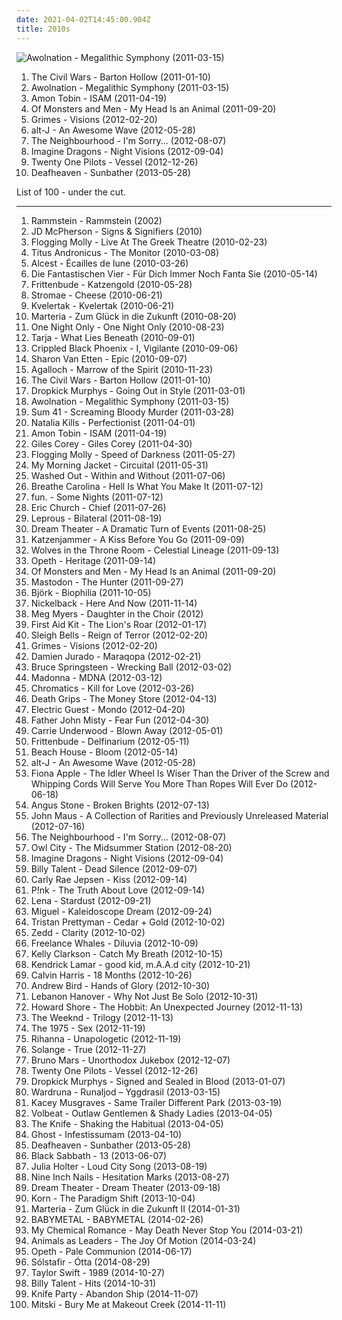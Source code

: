 ```yaml
---
date: 2021-04-02T14:45:00.904Z
title: 2010s
---
```

![Awolnation - Megalithic Symphony (2011-03-15)](http://coverartarchive.org/release/005a30f8-13e9-4d90-a48f-2a6647fcdb0c/11356969125-500.jpg "Awolnation - Megalithic Symphony (2011-03-15)")
<ol class="albums">
<li data-cover="https://via.placeholder.com/450" data-tags="folk, singer-songwriter, indie folk" role="button">The Civil Wars - Barton Hollow (2011-01-10)</li>
<li data-cover="http://coverartarchive.org/release/005a30f8-13e9-4d90-a48f-2a6647fcdb0c/11356969125-500.jpg" data-tags="electronic, 2011, indie rock, electronic rock" role="button">Awolnation - Megalithic Symphony (2011-03-15)</li>
<li data-cover="http://coverartarchive.org/release/d3264e30-5a8f-4522-a8e3-41afa62846fd/7923895295-500.jpg" data-tags="experimental, electronic, dubstep, 2011" role="button">Amon Tobin - ISAM (2011-04-19)</li>
<li data-cover="https://via.placeholder.com/450" data-tags="2012, indie pop" role="button">Of Monsters and Men - My Head Is an Animal (2011-09-20)</li>
<li data-cover="https://via.placeholder.com/450" data-tags="2012" role="button">Grimes - Visions (2012-02-20)</li>
<li data-cover="https://via.placeholder.com/450" data-tags="2012" role="button">alt-J - An Awesome Wave (2012-05-28)</li>
<li data-cover="https://via.placeholder.com/450" data-tags="2012, indie pop" role="button">The Neighbourhood - I'm Sorry... (2012-08-07)</li>
<li data-cover="https://via.placeholder.com/450" data-tags="2012" role="button">Imagine Dragons - Night Visions (2012-09-04)</li>
<li data-cover="https://via.placeholder.com/450" data-tags="2013" role="button">Twenty One Pilots - Vessel (2012-12-26)</li>
<li data-cover="http://coverartarchive.org/release/2c6513c0-7b01-4b36-836c-d400e80e8072/25313095145-500.jpg" data-tags="2013, post-black metal, blackgaze" role="button">Deafheaven - Sunbather (2013-05-28)</li>
</ol>
List of 100 - under the cut.
<!-- more -->

_________________

<ol class="albums">
<li data-cover="https://via.placeholder.com/450" data-tags="industrial metal" role="button">
Rammstein - Rammstein (2002)
</li>
<li data-cover="https://via.placeholder.com/450" data-tags="2010, 2012, rockabilly, usa, rock and roll, rhythm and blues, 2010s, debut album, 2010 albums, my best of 2010, j mc pherson" role="button">
JD McPherson - Signs & Signifiers (2010)
</li>
<li data-cover="https://via.placeholder.com/450" data-tags="folk, irish punk" role="button">
Flogging Molly - Live At The Greek Theatre (2010-02-23)
</li>
<li data-cover="https://via.placeholder.com/450" data-tags="2010" role="button">
Titus Andronicus - The Monitor (2010-03-08)
</li>
<li data-cover="http://coverartarchive.org/release/33749b62-1fa9-4ab0-b1e2-8696e3386bae/2239809767-500.jpg" data-tags="shoegaze, 2010, atmospheric black metal, post-rock" role="button">
Alcest - Écailles de lune (2010-03-26)
</li>
<li data-cover="https://via.placeholder.com/450" data-tags="2010, hip hop, deutsch" role="button">
Die Fantastischen Vier - Für Dich Immer Noch Fanta Sie (2010-05-14)
</li>
<li data-cover="http://coverartarchive.org/release/6c677821-4dd5-30e8-b4db-0f4c9d622156/2660077026-500.jpg" data-tags="2010, new wave, german, electronic music, audiolith records, 2010s, tristan, studio album, akord, frittenbude, katzengold, micha maat, aggroschlager, les bummms boys, sun of a gun, milz, pyrite, k1r7m, jakob haeglsperger, johannes roegner, martin steer" role="button">
Frittenbude - Katzengold (2010-05-28)
</li>
<li data-cover="http://coverartarchive.org/release/93ae4c1d-28db-4232-94a8-2094ca8c3083/8155989697-500.jpg" data-tags="2010, electronic" role="button">
Stromae - Cheese (2010-06-21)
</li>
<li data-cover="http://coverartarchive.org/release/595b9588-f969-401b-b7ff-0d454e051616/3646610364-500.jpg" data-tags="black metal, 2010, black n roll" role="button">
Kvelertak - Kvelertak (2010-06-21)
</li>
<li data-cover="https://img.discogs.com/6OMT5-K0hY0HjsYdG6soDsek8fw=/fit-in/600x589/filters:strip_icc():format(jpeg):mode_rgb():quality(90)/discogs-images/R-2955983-1494449377-3704.jpeg.jpg" data-tags="electronic, micha maat, aggroschlager" role="button">
Marteria - Zum Glück in die Zukunft (2010-08-20)
</li>
<li data-cover="http://coverartarchive.org/release/9e0b07d9-7918-405f-a68f-0c14e429e517/16178788047-500.jpg" data-tags="indie, british" role="button">
One Night Only - One Night Only (2010-08-23)
</li>
<li data-cover="https://via.placeholder.com/450" data-tags="symphonic metal, 2010" role="button">
Tarja - What Lies Beneath (2010-09-01)
</li>
<li data-cover="http://coverartarchive.org/release/412a99fd-ad5a-4f80-a57f-9104a4ebd842/15296280476-500.jpg" data-tags="2010" role="button">
Crippled Black Phoenix - I, Vigilante (2010-09-06)
</li>
<li data-cover="https://via.placeholder.com/450" data-tags="2010" role="button">
Sharon Van Etten - Epic (2010-09-07)
</li>
<li data-cover="http://coverartarchive.org/release/4bf41913-8e1a-37ef-97df-b5ee6e959db1/19071349987-500.jpg" data-tags="2010, black metal, atmospheric black metal, folk metal" role="button">
Agalloch - Marrow of the Spirit (2010-11-23)
</li>
<li data-cover="https://via.placeholder.com/450" data-tags="folk, singer-songwriter, indie folk" role="button">
The Civil Wars - Barton Hollow (2011-01-10)
</li>
<li data-cover="http://coverartarchive.org/release/0d559f58-8adb-46cd-b7a2-a626de6c53af/4773419266-500.jpg" data-tags="2011, folk punk, celtic punk" role="button">
Dropkick Murphys - Going Out in Style (2011-03-01)
</li>
<li data-cover="http://coverartarchive.org/release/005a30f8-13e9-4d90-a48f-2a6647fcdb0c/11356969125-500.jpg" data-tags="electronic, 2011, indie rock, electronic rock" role="button">
Awolnation - Megalithic Symphony (2011-03-15)
</li>
<li data-cover="http://coverartarchive.org/release/054a24af-9f49-4103-8497-2991d7d469ba/10160107695-500.jpg" data-tags="punk rock" role="button">
Sum 41 - Screaming Bloody Murder (2011-03-28)
</li>
<li data-cover="http://coverartarchive.org/release/83c54468-50b9-47a0-856d-c7b93a1cae23/6618757710-500.jpg" data-tags="2011, pop" role="button">
Natalia Kills - Perfectionist (2011-04-01)
</li>
<li data-cover="http://coverartarchive.org/release/d3264e30-5a8f-4522-a8e3-41afa62846fd/7923895295-500.jpg" data-tags="experimental, electronic, dubstep, 2011" role="button">
Amon Tobin - ISAM (2011-04-19)
</li>
<li data-cover="http://coverartarchive.org/release/945d7382-e187-454c-bbf9-09abe4404772/4804497131-500.jpg" data-tags="dark folk, slowcore, 2011" role="button">
Giles Corey - Giles Corey (2011-04-30)
</li>
<li data-cover="https://via.placeholder.com/450" data-tags="2011, punk rock" role="button">
Flogging Molly - Speed of Darkness (2011-05-27)
</li>
<li data-cover="https://via.placeholder.com/450" data-tags="2011" role="button">
My Morning Jacket - Circuital (2011-05-31)
</li>
<li data-cover="https://via.placeholder.com/450" data-tags="2011" role="button">
Washed Out - Within and Without (2011-07-06)
</li>
<li data-cover="http://coverartarchive.org/release/8c79a4ef-9bf3-4ee1-8e60-5f337a90e07b/5473780452-500.jpg" data-tags="electronic" role="button">
Breathe Carolina - Hell Is What You Make It (2011-07-12)
</li>
<li data-cover="https://via.placeholder.com/450" data-tags="2012" role="button">
fun. - Some Nights (2011-07-12)
</li>
<li data-cover="https://via.placeholder.com/450" data-tags="country, 2011" role="button">
Eric Church - Chief (2011-07-26)
</li>
<li data-cover="http://coverartarchive.org/release/7c74aa3c-d77e-422a-a10a-830033c0bdcd/24710059618-500.jpg" data-tags="2011, progressive metal" role="button">
Leprous - Bilateral (2011-08-19)
</li>
<li data-cover="https://via.placeholder.com/450" data-tags="progressive metal, 2011" role="button">
Dream Theater - A Dramatic Turn of Events (2011-08-25)
</li>
<li data-cover="http://coverartarchive.org/release/acf5734d-ee32-4fdb-9e4c-4863c02b3977/6892654592-500.jpg" data-tags="folk, cabaret" role="button">
Katzenjammer - A Kiss Before You Go (2011-09-09)
</li>
<li data-cover="http://coverartarchive.org/release/15af9402-5317-41a6-9e3d-e8ac87d05fc0/21526292577-500.jpg" data-tags="atmospheric black metal, 2011, black metal" role="button">
Wolves in the Throne Room - Celestial Lineage (2011-09-13)
</li>
<li data-cover="https://via.placeholder.com/450" data-tags="progressive rock, 2011" role="button">
Opeth - Heritage (2011-09-14)
</li>
<li data-cover="https://via.placeholder.com/450" data-tags="2012, indie pop" role="button">
Of Monsters and Men - My Head Is an Animal (2011-09-20)
</li>
<li data-cover="https://via.placeholder.com/450" data-tags="progressive metal, 2011, sludge metal" role="button">
Mastodon - The Hunter (2011-09-27)
</li>
<li data-cover="http://coverartarchive.org/release/e2e019b9-720c-4db9-8604-244dff44c1db/3776643792-500.jpg" data-tags="2011, experimental" role="button">
Björk - Biophilia (2011-10-05)
</li>
<li data-cover="http://coverartarchive.org/release/0fc5b077-cb71-41f2-9237-406325f33252/15547414589-500.jpg" data-tags="hard rock, rock, alternative rock, 2011" role="button">
Nickelback - Here And Now (2011-11-14)
</li>
<li data-cover="https://via.placeholder.com/450" data-tags="2012, alt rock, 2010s, recommended by jwz" role="button">
Meg Myers - Daughter in the Choir (2012)
</li>
<li data-cover="https://via.placeholder.com/450" data-tags="2012" role="button">
First Aid Kit - The Lion's Roar (2012-01-17)
</li>
<li data-cover="https://via.placeholder.com/450" data-tags="2012" role="button">
Sleigh Bells - Reign of Terror (2012-02-20)
</li>
<li data-cover="https://via.placeholder.com/450" data-tags="2012" role="button">
Grimes - Visions (2012-02-20)
</li>
<li data-cover="https://via.placeholder.com/450" data-tags="2012, folk" role="button">
Damien Jurado - Maraqopa (2012-02-21)
</li>
<li data-cover="https://via.placeholder.com/450" data-tags="2012" role="button">
Bruce Springsteen - Wrecking Ball (2012-03-02)
</li>
<li data-cover="https://via.placeholder.com/450" data-tags="2012, pop" role="button">
Madonna - MDNA (2012-03-12)
</li>
<li data-cover="https://via.placeholder.com/450" data-tags="2012" role="button">
Chromatics - Kill for Love (2012-03-26)
</li>
<li data-cover="https://via.placeholder.com/450" data-tags="2012" role="button">
Death Grips - The Money Store (2012-04-13)
</li>
<li data-cover="https://via.placeholder.com/450" data-tags="2012" role="button">
Electric Guest - Mondo (2012-04-20)
</li>
<li data-cover="https://via.placeholder.com/450" data-tags="2012" role="button">
Father John Misty - Fear Fun (2012-04-30)
</li>
<li data-cover="https://via.placeholder.com/450" data-tags="2012" role="button">
Carrie Underwood - Blown Away (2012-05-01)
</li>
<li data-cover="https://via.placeholder.com/450" data-tags="2012, new wave, german, electronic music, audiolith records, 2010s, studio album, southside, southside 2013, frittenbude, delfinarium, k1r7m" role="button">
Frittenbude - Delfinarium (2012-05-11)
</li>
<li data-cover="https://via.placeholder.com/450" data-tags="2012" role="button">
Beach House - Bloom (2012-05-14)
</li>
<li data-cover="https://via.placeholder.com/450" data-tags="2012" role="button">
alt-J - An Awesome Wave (2012-05-28)
</li>
<li data-cover="https://via.placeholder.com/450" data-tags="2012" role="button">
Fiona Apple - The Idler Wheel Is Wiser Than the Driver of the Screw and Whipping Cords Will Serve You More Than Ropes Will Ever Do (2012-06-18)
</li>
<li data-cover="https://via.placeholder.com/450" data-tags="2012" role="button">
Angus Stone - Broken Brights (2012-07-13)
</li>
<li data-cover="https://via.placeholder.com/450" data-tags="2012" role="button">
John Maus - A Collection of Rarities and Previously Unreleased Material (2012-07-16)
</li>
<li data-cover="https://via.placeholder.com/450" data-tags="2012, indie pop" role="button">
The Neighbourhood - I'm Sorry... (2012-08-07)
</li>
<li data-cover="https://via.placeholder.com/450" data-tags="2012" role="button">
Owl City - The Midsummer Station (2012-08-20)
</li>
<li data-cover="https://via.placeholder.com/450" data-tags="2012" role="button">
Imagine Dragons - Night Visions (2012-09-04)
</li>
<li data-cover="https://via.placeholder.com/450" data-tags="2012, alternative rock, punk rock" role="button">
Billy Talent - Dead Silence (2012-09-07)
</li>
<li data-cover="https://via.placeholder.com/450" data-tags="2012" role="button">
Carly Rae Jepsen - Kiss (2012-09-14)
</li>
<li data-cover="https://via.placeholder.com/450" data-tags="2012" role="button">
P!nk - The Truth About Love (2012-09-14)
</li>
<li data-cover="http://coverartarchive.org/release/b2360f22-a728-416f-854b-17370c5593ba/2451891965-500.jpg" data-tags="2012" role="button">
Lena - Stardust (2012-09-21)
</li>
<li data-cover="https://via.placeholder.com/450" data-tags="2012" role="button">
Miguel - Kaleidoscope Dream (2012-09-24)
</li>
<li data-cover="https://via.placeholder.com/450" data-tags="2012, pop, folk, 2010s, acoustick rock" role="button">
Tristan Prettyman - Cedar + Gold (2012-10-02)
</li>
<li data-cover="http://coverartarchive.org/release/fee67a94-3330-4b92-91dd-57d944d57e1e/11172117630-500.jpg" data-tags="2012, electro house, house" role="button">
Zedd - Clarity (2012-10-02)
</li>
<li data-cover="https://via.placeholder.com/450" data-tags="2012, indie, rock, indie pop, 2010s, amazing tunes, alternative amazing, their best release" role="button">
Freelance Whales - Diluvia (2012-10-09)
</li>
<li data-cover="https://via.placeholder.com/450" data-tags="2012" role="button">
Kelly Clarkson - Catch My Breath (2012-10-15)
</li>
<li data-cover="https://via.placeholder.com/450" data-tags="2012, hip hop" role="button">
Kendrick Lamar - good kid, m.A.A.d city (2012-10-21)
</li>
<li data-cover="https://via.placeholder.com/450" data-tags="2012" role="button">
Calvin Harris - 18 Months (2012-10-26)
</li>
<li data-cover="http://coverartarchive.org/release/fd24dbec-bee1-4059-837f-7b029219c2be/2406385873-500.jpg" data-tags="2012" role="button">
Andrew Bird - Hands of Glory (2012-10-30)
</li>
<li data-cover="https://via.placeholder.com/450" data-tags="2012, goth, post-punk, gothic, progressive trance, darkwave, coldwave, 2010s, dead scarlet records" role="button">
Lebanon Hanover - Why Not Just Be Solo (2012-10-31)
</li>
<li data-cover="https://via.placeholder.com/450" data-tags="2012" role="button">
Howard Shore - The Hobbit: An Unexpected Journey (2012-11-13)
</li>
<li data-cover="https://via.placeholder.com/450" data-tags="2012" role="button">
The Weeknd - Trilogy (2012-11-13)
</li>
<li data-cover="https://via.placeholder.com/450" data-tags="2012, indie rock, dream pop, 2010s, vagrant records, dirty hit" role="button">
The 1975 - Sex (2012-11-19)
</li>
<li data-cover="https://via.placeholder.com/450" data-tags="2012, pop" role="button">
Rihanna - Unapologetic (2012-11-19)
</li>
<li data-cover="https://via.placeholder.com/450" data-tags="2012, soul" role="button">
Solange - True (2012-11-27)
</li>
<li data-cover="https://via.placeholder.com/450" data-tags="2012" role="button">
Bruno Mars - Unorthodox Jukebox (2012-12-07)
</li>
<li data-cover="https://via.placeholder.com/450" data-tags="2013" role="button">
Twenty One Pilots - Vessel (2012-12-26)
</li>
<li data-cover="http://coverartarchive.org/release/cd50d838-0e43-4388-b343-3ab1db791433/3334006246-500.jpg" data-tags="2013, folk punk" role="button">
Dropkick Murphys - Signed and Sealed in Blood (2013-01-07)
</li>
<li data-cover="http://coverartarchive.org/release/e3b02657-913b-4580-9fff-855f0e7cb8a5/11609849261-500.jpg" data-tags="2013, neofolk" role="button">
Wardruna - Runaljod – Yggdrasil (2013-03-15)
</li>
<li data-cover="https://via.placeholder.com/450" data-tags="2013, country" role="button">
Kacey Musgraves - Same Trailer Different Park (2013-03-19)
</li>
<li data-cover="http://coverartarchive.org/release/278a5cf6-fb7e-41b9-888e-99a39cd6e5e8/3703120238-500.jpg" data-tags="heavy metal, 2013" role="button">
Volbeat - Outlaw Gentlemen & Shady Ladies (2013-04-05)
</li>
<li data-cover="http://coverartarchive.org/release/0e53fb9f-88ae-47cd-961e-e19da29c3123/3786345065-500.jpg" data-tags="2013, experimental, electronic" role="button">
The Knife - Shaking the Habitual (2013-04-05)
</li>
<li data-cover="http://coverartarchive.org/release/3f7ed87a-461a-491c-b437-88c2a4b81f4e/4665148054-500.jpg" data-tags="2013, heavy metal" role="button">
Ghost - Infestissumam (2013-04-10)
</li>
<li data-cover="http://coverartarchive.org/release/2c6513c0-7b01-4b36-836c-d400e80e8072/25313095145-500.jpg" data-tags="2013, post-black metal, blackgaze" role="button">
Deafheaven - Sunbather (2013-05-28)
</li>
<li data-cover="http://coverartarchive.org/release/7dbf4b1f-d3e9-47bc-9194-d15b31017bd6/11869295444-500.jpg" data-tags="heavy metal" role="button">
Black Sabbath - 13 (2013-06-07)
</li>
<li data-cover="http://coverartarchive.org/release/9d1dc16a-a854-4589-b78b-f008af493aac/4871200031-500.jpg" data-tags="2013" role="button">
Julia Holter - Loud City Song (2013-08-19)
</li>
<li data-cover="http://coverartarchive.org/release/001e6c1b-c0ba-4455-b784-2a9ee9ae91e7/6355720082-500.jpg" data-tags="2013, industrial, industrial rock" role="button">
Nine Inch Nails - Hesitation Marks (2013-08-27)
</li>
<li data-cover="https://via.placeholder.com/450" data-tags="progressive metal" role="button">
Dream Theater - Dream Theater (2013-09-18)
</li>
<li data-cover="http://coverartarchive.org/release/7f44d182-e925-448b-98b7-a525314079a0/7969942055-500.jpg" data-tags="nu metal, 2013, alternative metal" role="button">
Korn - The Paradigm Shift (2013-10-04)
</li>
<li data-cover="http://coverartarchive.org/release/5b31b37e-fa76-456d-8eec-900a438ef309/10134774591-500.jpg" data-tags="hip-hop, hip hop" role="button">
Marteria - Zum Glück in die Zukunft II (2014-01-31)
</li>
<li data-cover="http://coverartarchive.org/release/e5c0f2cc-692c-46e2-af7d-4404c95e1550/6434003625-500.jpg" data-tags="2014" role="button">
BABYMETAL - BABYMETAL (2014-02-26)
</li>
<li data-cover="http://coverartarchive.org/release/f68f2ab8-0b11-48d2-9de0-04b22ddf8036/6789254424-500.jpg" data-tags="alternative rock, emo" role="button">
My Chemical Romance - May Death Never Stop You (2014-03-21)
</li>
<li data-cover="http://coverartarchive.org/release/c3549f65-4cab-4381-a382-61e1d033dd2c/6816863021-500.jpg" data-tags="2014, progressive metal, djent" role="button">
Animals as Leaders - The Joy Of Motion (2014-03-24)
</li>
<li data-cover="http://coverartarchive.org/release/9cb4a5bb-bc24-4b4d-b1f5-e5a07397d980/8395692349-500.jpg" data-tags="progressive rock, neo-erotic spandex rock, 2014, chad kroeger, stevie willie didgeridoo" role="button">
Opeth - Pale Communion (2014-06-17)
</li>
<li data-cover="http://coverartarchive.org/release/c05d597d-083c-4b49-a8d1-7782f030435b/16454252263-500.jpg" data-tags="2014" role="button">
Sólstafir - Ótta (2014-08-29)
</li>
<li data-cover="https://via.placeholder.com/450" data-tags="pop, 2014" role="button">
Taylor Swift - 1989 (2014-10-27)
</li>
<li data-cover="https://via.placeholder.com/450" data-tags="2014, alternative rock, canadian, punk rock, post-hardcore, hits, 2010s, billy talent, the end records, compilation album, greatest hits album, escuchados,  hits, k1r7m, warner music canada" role="button">
Billy Talent - Hits (2014-10-31)
</li>
<li data-cover="http://coverartarchive.org/release/aa2c9886-7315-4b91-9370-e24886e9b007/11134720284-500.jpg" data-tags="2014, electronic, dance" role="button">
Knife Party - Abandon Ship (2014-11-07)
</li>
<li data-cover="http://coverartarchive.org/release/283133d8-a904-4b45-992e-3d286e93de06/8951746002-500.jpg" data-tags="2014, indie rock" role="button">
Mitski - Bury Me at Makeout Creek (2014-11-11)
</li>
</ol>